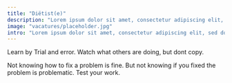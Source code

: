 ```yaml
---
title: "Diëtist(e)"
description: "Lorem ipsum dolor sit amet, consectetur adipiscing elit, sed do eiusmod tempor incididunt ut labore et dolore magna aliqua."
image: "vacatures/placeholder.jpg"
intro: "Lorem ipsum dolor sit amet, consectetur adipiscing elit, sed do eiusmod tempor incididunt ut labore et dolore magna aliqua. Ut enim ad minim veniam, quis nostrud exercitation ullamco laboris nisi ut aliquip ex ea commodo consequat."
---
```


Learn by Trial and error. Watch what others are doing, but dont copy.

Not knowing how to fix a problem is fine. But not knowing if you fixed the
problem is problematic. Test your work.
